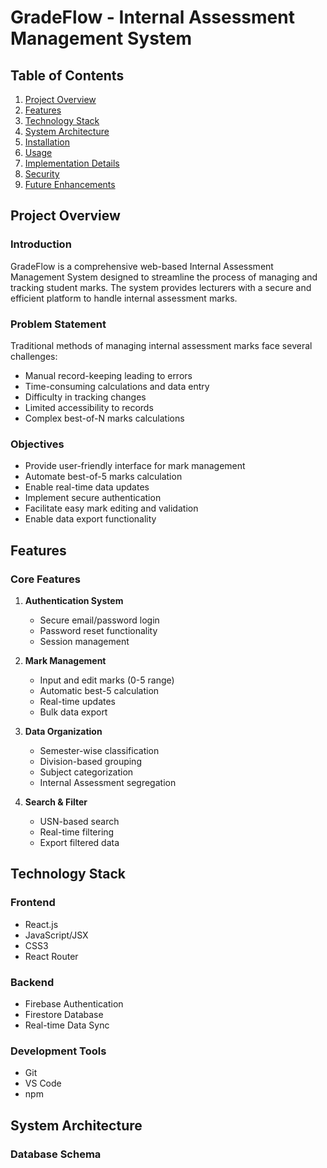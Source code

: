# GradeFlow - Internal Assessment Management System

## Table of Contents
1. [Project Overview](#project-overview)
2. [Features](#features)
3. [Technology Stack](#technology-stack)
4. [System Architecture](#system-architecture)
5. [Installation](#installation)
6. [Usage](#usage)
7. [Implementation Details](#implementation-details)
8. [Security](#security)
9. [Future Enhancements](#future-enhancements)

## Project Overview

### Introduction
GradeFlow is a comprehensive web-based Internal Assessment Management System designed to streamline the process of managing and tracking student marks. The system provides lecturers with a secure and efficient platform to handle internal assessment marks.

### Problem Statement
Traditional methods of managing internal assessment marks face several challenges:
- Manual record-keeping leading to errors
- Time-consuming calculations and data entry
- Difficulty in tracking changes
- Limited accessibility to records
- Complex best-of-N marks calculations

### Objectives
- Provide user-friendly interface for mark management
- Automate best-of-5 marks calculation
- Enable real-time data updates
- Implement secure authentication
- Facilitate easy mark editing and validation
- Enable data export functionality

## Features

### Core Features
1. **Authentication System**
   - Secure email/password login
   - Password reset functionality
   - Session management

2. **Mark Management**
   - Input and edit marks (0-5 range)
   - Automatic best-5 calculation
   - Real-time updates
   - Bulk data export

3. **Data Organization**
   - Semester-wise classification
   - Division-based grouping
   - Subject categorization
   - Internal Assessment segregation

4. **Search & Filter**
   - USN-based search
   - Real-time filtering
   - Export filtered data

## Technology Stack

### Frontend
- React.js
- JavaScript/JSX
- CSS3
- React Router

### Backend
- Firebase Authentication
- Firestore Database
- Real-time Data Sync

### Development Tools
- Git
- VS Code
- npm

## System Architecture

### Database Schema

